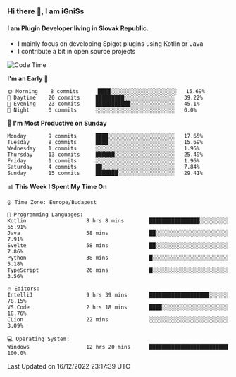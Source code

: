 ### Hi there 👋, I am iGniSs

#### I am Plugin Developer living in Slovak Republic.
- I mainly focus on developing Spigot plugins using Kotlin or Java
- I contribute a bit in open source projects

<!--START_SECTION:waka-->
![Code Time](http://img.shields.io/badge/Code%20Time-992%20hrs%206%20mins-blue)

**I'm an Early 🐤** 

```text
🌞 Morning    8 commits      ████░░░░░░░░░░░░░░░░░░░░░   15.69% 
🌆 Daytime    20 commits     █████████░░░░░░░░░░░░░░░░   39.22% 
🌃 Evening    23 commits     ███████████░░░░░░░░░░░░░░   45.1% 
🌙 Night      0 commits      ░░░░░░░░░░░░░░░░░░░░░░░░░   0.0%

```
📅 **I'm Most Productive on Sunday** 

```text
Monday       9 commits      ████░░░░░░░░░░░░░░░░░░░░░   17.65% 
Tuesday      8 commits      ████░░░░░░░░░░░░░░░░░░░░░   15.69% 
Wednesday    1 commits      ░░░░░░░░░░░░░░░░░░░░░░░░░   1.96% 
Thursday     13 commits     ██████░░░░░░░░░░░░░░░░░░░   25.49% 
Friday       1 commits      ░░░░░░░░░░░░░░░░░░░░░░░░░   1.96% 
Saturday     4 commits      ██░░░░░░░░░░░░░░░░░░░░░░░   7.84% 
Sunday       15 commits     ███████░░░░░░░░░░░░░░░░░░   29.41%

```


📊 **This Week I Spent My Time On** 

```text
⌚︎ Time Zone: Europe/Budapest

💬 Programming Languages: 
Kotlin                   8 hrs 8 mins        ████████████████░░░░░░░░░   65.91% 
Java                     58 mins             ██░░░░░░░░░░░░░░░░░░░░░░░   7.91% 
Svelte                   58 mins             ██░░░░░░░░░░░░░░░░░░░░░░░   7.86% 
Python                   38 mins             █░░░░░░░░░░░░░░░░░░░░░░░░   5.18% 
TypeScript               26 mins             █░░░░░░░░░░░░░░░░░░░░░░░░   3.56%

🔥 Editors: 
IntelliJ                 9 hrs 39 mins       ███████████████████░░░░░░   78.15% 
VS Code                  2 hrs 18 mins       ████░░░░░░░░░░░░░░░░░░░░░   18.76% 
CLion                    22 mins             ░░░░░░░░░░░░░░░░░░░░░░░░░   3.09%

💻 Operating System: 
Windows                  12 hrs 20 mins      █████████████████████████   100.0%

```


 Last Updated on 16/12/2022 23:17:39 UTC
<!--END_SECTION:waka-->